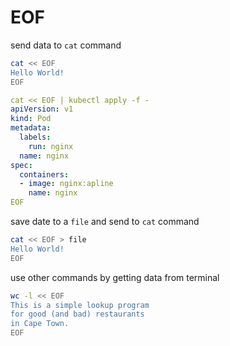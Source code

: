 # EOF

send data to `cat` command
```bash
cat << EOF
Hello World!
EOF
```

```yaml
cat << EOF | kubectl apply -f -
apiVersion: v1
kind: Pod
metadata:
  labels:
    run: nginx
  name: nginx
spec:
  containers:
  - image: nginx:apline
    name: nginx
EOF
```

save date to a `file` and send to `cat` command
```bash
cat << EOF > file
Hello World!
EOF
```

use other commands by getting data from terminal
```bash
wc -l << EOF
This is a simple lookup program 
for good (and bad) restaurants
in Cape Town.
EOF
```
